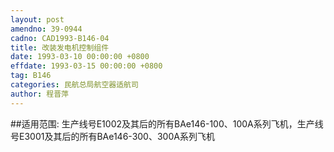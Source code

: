 ```yaml
---
layout: post
amendno: 39-0944
cadno: CAD1993-B146-04
title: 改装发电机控制组件
date: 1993-03-10 00:00:00 +0800
effdate: 1993-03-15 00:00:00 +0800
tag: B146
categories: 民航总局航空器适航司
author: 程晋萍
---
```


##适用范围:
生产线号E1002及其后的所有BAe146-100、100A系列飞机，生产线号E3001及其后的所有BAe146-300、300A系列飞机

